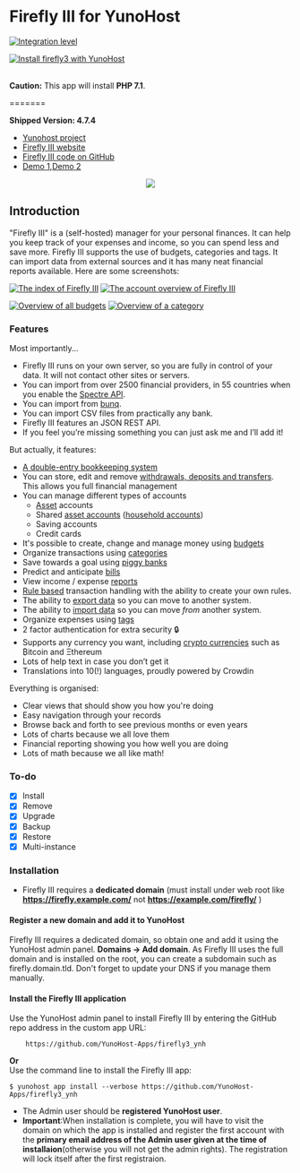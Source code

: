 # Firefly III for YunoHost

[![Integration level](https://dash.yunohost.org/integration/firefly3.svg)](https://ci-apps.yunohost.org/jenkins/job/firefly3%20%28Community%29/lastBuild/consoleFull)  

[![Install firefly3 with YunoHost](https://install-app.yunohost.org/install-with-yunohost.png)](https://install-app.yunohost.org/?app=firefly3)<br><br>

**Caution:** This app will install **PHP 7.1**.

=======

**Shipped Version: 4.7.4**


- [Yunohost project](https://yunohost.org)
- [Firefly III website](https://firefly-iii.org/)
- [Firefly III code on GitHub](https://github.com/firefly-iii/firefly-iii)
- [Demo 1](https://demo.firefly-iii.org/login),[Demo 2](http://www.softaculous.com/softaculous/demos/Firefly_III)

<p align="center"><img src="https://firefly-iii.org/static/img/logo-small-new.png"></p>

## Introduction
"Firefly III" is a (self-hosted) manager for your personal finances. It can help you keep track of your expenses and income, so you can spend less and save more. Firefly III supports the use of budgets, categories and tags. It can import data from external sources and it has many neat financial reports available. Here are some screenshots:

[![The index of Firefly III](https://firefly-iii.org/static/screenshots/4.7.4/tiny/index.png)](https://firefly-iii.org/static/screenshots/4.7.4/index.png) [![The account overview of Firefly III](https://firefly-iii.org/static/screenshots/4.7.4/tiny/account.png)](https://firefly-iii.org/static/screenshots/4.7.4/account.png)

[![Overview of all budgets](https://firefly-iii.org/static/screenshots/4.7.4/tiny/budget.png)](https://firefly-iii.org/static/screenshots/4.7.4/budget.png) [![Overview of a category](https://firefly-iii.org/static/screenshots/4.7.4/tiny/category.png)](https://firefly-iii.org/static/screenshots/4.7.4/category.png)

### Features
Most importantly...

* Firefly III runs on your own server, so you are fully in control of your data. It will not contact other sites or servers.
* You can import from over 2500 financial providers, in 55 countries when you enable the [Spectre API](http://firefly-iii.readthedocs.io/en/latest/import/spectre.html).
* You can import from [bunq](https://www.bunq.com/).
* You can import CSV files from practically any bank.
* Firefly III features an JSON REST API.
* If you feel you’re missing something you can just ask me and I’ll add it!

But actually, it features:

* [A double-entry bookkeeping system](http://firefly-iii.readthedocs.io/en/latest/concepts/transactions.html)
* You can store, edit and remove [withdrawals, deposits and transfers](http://firefly-iii.readthedocs.io/en/latest/concepts/transactions.html). This allows you full financial management
* You can manage different types of accounts
  * [Asset](http://firefly-iii.readthedocs.io/en/latest/concepts/accounts.html) accounts
  * Shared [asset accounts](http://firefly-iii.readthedocs.io/en/latest/concepts/accounts.html) ([household accounts](http://firefly-iii.readthedocs.io/en/latest/concepts/accounts.html))
  * Saving accounts
  * Credit cards
* It's possible to create, change and manage money using [budgets](http://firefly-iii.readthedocs.io/en/latest/concepts/budgets.html)
* Organize transactions using [categories](http://firefly-iii.readthedocs.io/en/latest/concepts/categories.html)
* Save towards a goal using [piggy banks](http://firefly-iii.readthedocs.io/en/latest/advanced/piggies.html)
* Predict and anticipate [bills](http://firefly-iii.readthedocs.io/en/latest/advanced/bills.html)
* View income / expense [reports](http://firefly-iii.readthedocs.io/en/latest/advanced/reports.html)
* [Rule based](http://firefly-iii.readthedocs.io/en/latest/advanced/rules.html) transaction handling with the ability to create your own rules.
* The ability to [export data](http://firefly-iii.readthedocs.io/en/latest/import/export.html) so you can move to another system.
* The ability to [import data](http://firefly-iii.readthedocs.io/en/latest/import/csv.html) so you can move _from_ another system.
* Organize expenses using [tags](http://firefly-iii.readthedocs.io/en/latest/concepts/tags.html)
* 2 factor authentication for extra security 🔒
* Supports any currency you want, including [crypto currencies](http://firefly-iii.readthedocs.io/en/latest/concepts/currencies.html) such as ₿itcoin  and Ξthereum
* Lots of help text in case you don’t get it
* Translations into 10(!) languages, proudly powered by Crowdin

Everything is organised:

* Clear views that should show you how you're doing
* Easy navigation through your records
* Browse back and forth to see previous months or even years
* Lots of charts because we all love them
* Financial reporting showing you how well you are doing
* Lots of math because we all like math!

### To-do
- [x] Install
- [x] Remove
- [X] Upgrade
- [X] Backup
- [X] Restore
- [X] Multi-instance

### Installation

- Firefly III requires a **dedicated domain** (must install under web root like **https://firefly.example.com/** not **https://example.com/firefly/** )

#### Register a new domain and add it to YunoHost
 Firefly III requires a dedicated domain, so obtain one and add it using the YunoHost admin panel. **Domains -> Add domain**. As Firefly III uses the full domain and is installed on the root, you can create a subdomain such as firefly.domain.tld. Don't forget to update your DNS if you manage them manually.
 
 #### Install the Firefly III application
Use the YunoHost admin panel to install Firefly III by entering the GitHub repo address in the custom app URL:

		https://github.com/YunoHost-Apps/firefly3_ynh
 **Or**<br>
Use the command line to install the Firefly III app:
    
    $ yunohost app install --verbose https://github.com/YunoHost-Apps/firefly3_ynh

- The Admin user should be **registered YunoHost user**.
- **Important**:When installation is complete, you will have to visit the domain on which the app is installed and register the first account with the **primary email address of the Admin user given at the time of installaion**(otherwise you will not get the admin rights). The registration will lock itself after the first registraion.
